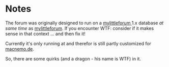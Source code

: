 # Notes

The forum was originally designed to run on a [mylittleforum ][mlf] 1.x database *at same time* as [mylittleforum][mlf]. If you encounter WTF: consider if it makes sense in that context … and then fix it!

Currently it's only running at and therefor is still partly customized for [macnemo.de][macnemo].

So, there are some quirks (and a dragon - his name is WTF) in it.

[mlf]: http://mylittleforum.net/
[macnemo]: http://macnemo.de/
